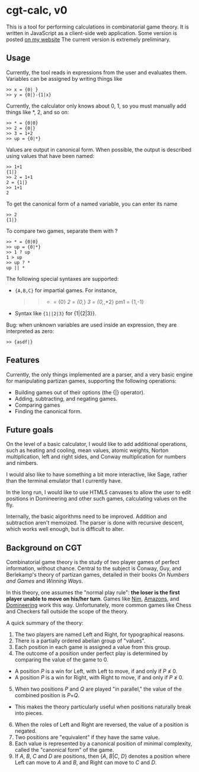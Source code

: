 # cgt-calc, v0
This is a tool for performing calculations in combinatorial game
theory.  It is written in JavaScript as a client-side web application.
Some version is posted
[on my website](https://math.berkeley.edu/~willij/calc/calculator.html)
The current version is extremely preliminary.

## Usage
Currently, the tool reads in expressions from the user and evaluates
them.  Variables can be assigned by writing things like

    >> x = {0| }
    >> y = {0|}-{1|x}

Currently, the calculator only knows about 0, 1, so you must manually
add things like *, 2, and so on:

    >> * = {0|0}
    >> 2 = {0|}
    >> 3 = 1+2
    >> up = {0|*}

Values are output in canonical form.  When possible, the output is
described using values that have been named:

    >> 1+1
    {1|}
    >> 2 = 1+1
    2 = {1|}
    >> 1+1
    2
    
To get the canonical form of a named variable, you can enter its name

    >> 2
    {1|}

To compare two games, separate them with ?

    >> * = {0|0}
    >> up = {0|*}
    >> 1 ? up
    1 > up
    >> up ? *
    up || *

The following special syntaxes are supported:
* `{A,B,C}` for impartial games.  For instance,

    >> * = {0}
    >> *2 = {0,*}
    >> *3 = {0,*,*2}
    >> pm1 = {1,-1}

* Syntax like `{1||2|3}` for {1|{2|3}}.

Bug: when unknown variables are used inside an expression,
they are interpreted as zero:

    >> {asdf|}

## Features
Currently, the only things implemented are a parser, and a very basic
engine for manipulating partizan games, supporting the following
operations:

* Building games out of their options (the {|} operator).
* Adding, subtracting, and negating games.
* Comparing games
* Finding the canonical form.

## Future goals
On the level of a basic calculator, I would like to add additional
operations, such as heating and cooling, mean values, atomic weights,
Norton multiplication, left and right sides, and Conway multiplication for
numbers and nimbers.

I would also like to have something a bit more interactive, like Sage,
rather than the terminal emulator that I currently have.

In the long run, I would like to use HTML5 canvases to allow the user
to edit positions in Domineering and other such games, calculating
values on the fly.

Internally, the basic algorithms need to be improved.  Addition and
subtraction aren't memoized.  The parser is done with recursive
descent, which works well enough, but is difficult to alter.

## Background on CGT
Combinatorial game theory is the study of two player games of perfect
information, without chance.  Central to the subject is Conway,
Guy, and Berlekamp's theory of partizan games, detailed in their books
_On Numbers and Games_ and _Winning Ways_.

In this theory, one assumes the "normal play rule": __the loser is the
first player unable to move on his/her turn__.  Games like
[Nim](https://en.wikipedia.org/wiki/Nim),
[Amazons](https://en.wikipedia.org/wiki/Game_of_the_Amazons), and
[Domineering](https://en.wikipedia.org/wiki/Domineering) work this
way.  Unfortunately, more common games like Chess and Checkers fall
outside the scope of the theory.

A quick summary of the theory:

1. The two players are named Left and Right, for typographical reasons.
2. There is a partially ordered abelian group of "values".
3. Each position in each game is assigned a value from this group.
4. The outcome of a position under perfect play is determined by
comparing the value of the game to 0.
  * A position *P* is a win for Left,
with Left to move, if and only if *P* &#8816; 0.
  * A position *P* is a win for Right,
with Right to move, if and only if *P* &#8817; 0.
5. When two positions *P* and *Q* are played "in parallel," the value
of the combined position is *P*+*Q*.
  * This makes the theory particularly useful when positions naturally
    break into pieces.
6. When the roles of Left and Right are reversed, the value of a position
is negated.
7. Two positions are "equivalent" if they have the same value.
8. Each value is represented by a canonical position of minimal complexity,
   called the "canonical form" of the game.
9. If *A*, *B*, *C* and *D* are positions, then {*A*, *B*|*C*, *D*}
denotes a position where Left can move to *A* and *B*, and Right can
move to *C* and *D*.




